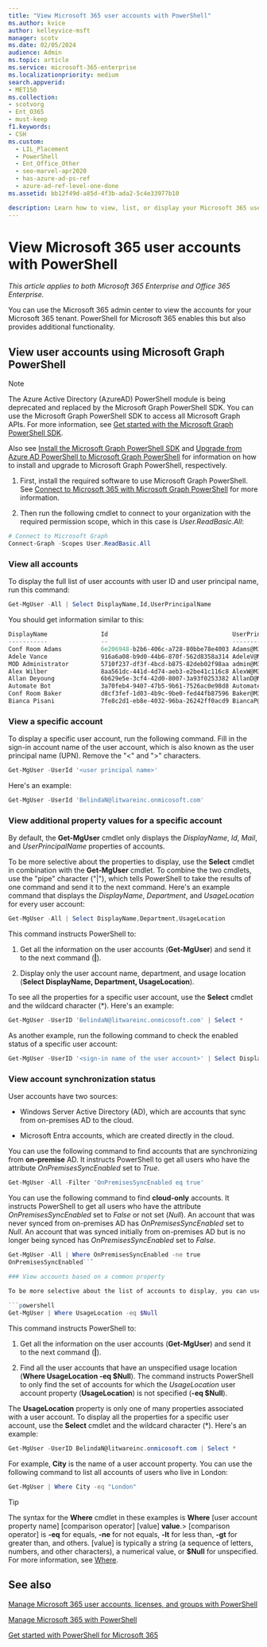```yaml
---
title: "View Microsoft 365 user accounts with PowerShell"
ms.author: kvice
author: kelleyvice-msft
manager: scotv
ms.date: 02/05/2024
audience: Admin
ms.topic: article
ms.service: microsoft-365-enterprise
ms.localizationpriority: medium
search.appverid:
- MET150
ms.collection:
- scotvorg 
- Ent_O365
- must-keep
f1.keywords:
- CSH
ms.custom:
  - LIL_Placement
  - PowerShell
  - Ent_Office_Other
  - seo-marvel-apr2020
  - has-azure-ad-ps-ref
  - azure-ad-ref-level-one-done
ms.assetid: bb12f49d-a85d-4f3b-ada2-5c4e33977b10

description: Learn how to view, list, or display your Microsoft 365 user accounts in different ways with PowerShell.
---
```


# View Microsoft 365 user accounts with PowerShell

*This article applies to both Microsoft 365 Enterprise and Office 365 Enterprise.*

You can use the Microsoft 365 admin center to view the accounts for your Microsoft 365 tenant. PowerShell for Microsoft 365 enables this but also provides additional functionality.
  
## View user accounts using Microsoft Graph PowerShell

> [!NOTE]
> The Azure Active Directory (AzureAD) PowerShell module is being deprecated and replaced by the Microsoft Graph PowerShell SDK. You can use the Microsoft Graph PowerShell SDK to access all Microsoft Graph APIs. For more information, see [Get started with the Microsoft Graph PowerShell SDK](/powershell/microsoftgraph/get-started).
>
> Also see [Install the Microsoft Graph PowerShell SDK](/powershell/microsoftgraph/installation) and [Upgrade from Azure AD PowerShell to Microsoft Graph PowerShell](/powershell/microsoftgraph/migration-steps) for information on how to install and upgrade to Microsoft Graph PowerShell, respectively.

1. First, install the required software to use Microsoft Graph PowerShell. See [Connect to Microsoft 365 with Microsoft Graph PowerShell](connect-to-microsoft-365-powershell.md) for more information.

1. Then run the following cmdlet to connect to your organization with the required permission scope, which in this case is *User.ReadBasic.All*:

```powershell
# Connect to Microsoft Graph
Connect-Graph -Scopes User.ReadBasic.All
```
  
### View all accounts

To display the full list of user accounts with user ID and user principal name, run this command:
  
```powershell
Get-MgUser -All | Select DisplayName,Id,UserPrincipalName
```

You should get information similar to this:
  
```powershell
DisplayName               Id                                   UserPrincipalName
-----------               --                                   -----------------
Conf Room Adams           6e206948-b2b6-406c-a728-80bbe78e4003 Adams@M365x89521157.OnMicrosoft.com
Adele Vance               916a6a08-b9d0-44b6-870f-562d8358a314 AdeleV@M365x89521157.OnMicrosoft.com
MOD Administrator         5710f237-df3f-4bcd-b875-82deb02f98aa admin@M365x89521157.onmicrosoft.com
Alex Wilber               8aa561dc-441d-4d74-aeb3-e2be41c116c8 AlexW@M365x89521157.OnMicrosoft.com
Allan Deyoung             6b629e5e-3cf4-42d0-8007-3a93f0253382 AllanD@M365x89521157.OnMicrosoft.com
Automate Bot              3a70feb4-9407-47b5-9b61-7526ac0e98d8 AutomateB@M365x89521157.OnMicrosoft.com      
Conf Room Baker           d8cf3fef-1d03-4b9c-9be0-fed44fb87596 Baker@M365x89521157.OnMicrosoft.com
Bianca Pisani             7fe8c2d1-eb8e-4032-96ba-26242ff0acd9 BiancaP@M365x89521157.OnMicrosoft.com        
```

### View a specific account

To display a specific user account, run the following command. Fill in the sign-in account name of the user account, which is also known as the user principal name (UPN). Remove the "<" and ">" characters.
  
```powershell
Get-MgUser -UserId '<user principal name>'
```

Here's an example:
  
```powershell
Get-MgUser -UserId 'BelindaN@litwareinc.onmicosoft.com'
```

### View additional property values for a specific account

By default, the **Get-MgUser** cmdlet only displays the *DisplayName*, *Id*, *Mail*, and *UserPrincipalName* properties of accounts.

To be more selective about the properties to display, use the **Select** cmdlet in combination with the **Get-MgUser** cmdlet. To combine the two cmdlets, use the "pipe" character ("|"), which tells PowerShell to take the results of one command and send it to the next command. Here's an example command that displays the *DisplayName*, *Department*, and *UsageLocation* for every user account:
  
```powershell
Get-MgUser -All | Select DisplayName,Department,UsageLocation
```

This command instructs PowerShell to:
  
1. Get all the information on the user accounts (**Get-MgUser**) and send it to the next command (**|**).

1. Display only the user account name, department, and usage location (**Select DisplayName, Department, UsageLocation**).
  
To see all the properties for a specific user account, use the **Select** cmdlet and the wildcard character (*). Here's an example:
  
```powershell
Get-MgUser -UserID 'BelindaN@litwareinc.onmicosoft.com' | Select *
```

As another example, run the following command to check the enabled status of a specific user account:
  
```powershell
Get-MgUser -UserID '<sign-in name of the user account>' | Select DisplayName,UserPrincipalName,AccountEnabled
```

### View account synchronization status

User accounts have two sources:

- Windows Server Active Directory (AD), which are accounts that sync from on-premises AD to the cloud.

- Microsoft Entra accounts, which are created directly in the cloud.

You can use the following command to find accounts that are synchronizing from **on-premise** AD. It instructs PowerShell to get all users who have the attribute *OnPremisesSyncEnabled* set to *True*.

```powershell
Get-MgUser -All -Filter 'OnPremisesSyncEnabled eq true'
```

You can use the following command to find **cloud-only** accounts. It instructs PowerShell to get all users who have the attribute *OnPremisesSyncEnabled* set to *False* or not set (*Null*).
An account that was never synced from on-premises AD has *OnPremisesSyncEnabled* set to *Null*. An account that was synced initially from on-premises AD but is no longer being synced has *OnPremisesSyncEnabled* set to *False*.

```powershell
Get-MgUser -All | Where OnPremisesSyncEnabled -ne true
OnPremisesSyncEnabled```

### View accounts based on a common property

To be more selective about the list of accounts to display, you can use the **Where** cmdlet in combination with the **Get-MgUser** cmdlet. To combine the two cmdlets, use the "pipe" character ("|"), which tells PowerShell to take the results of one command and send it to the next command. Here is an example command that displays only those user accounts that have an unspecified usage location:
  
```powershell
Get-MgUser | Where UsageLocation -eq $Null
```

This command instructs PowerShell to:
  
1. Get all the information on the user accounts (**Get-MgUser**) and send it to the next command (**|**).

1. Find all the user accounts that have an unspecified usage location (**Where UsageLocation -eq $Null**). The command instructs PowerShell to only find the set of accounts for which the *UsageLocation* user account property (**UsageLocation**) is not specified (**-eq $Null**).

The **UsageLocation** property is only one of many properties associated with a user account. To display all the properties for a specific user account, use the **Select** cmdlet and the wildcard character (*). Here's an example:
  
```powershell
Get-MgUser -UserID BelindaN@litwareinc.onmicosoft.com | Select *
```

For example, **City** is the name of a user account property. You can use the following command to list all accounts of users who live in London:
  
```powershell
Get-MgUser | Where City -eq "London"
```

> [!TIP]
> The syntax for the **Where** cmdlet in these examples is **Where** [user account property name] [comparison operator] [value] **value**.> [comparison operator] is **-eq** for equals, **-ne** for not equals, **-lt** for less than, **-gt** for greater than, and others.  [value] is typically a string (a sequence of letters, numbers, and other characters), a numerical value, or **$Null** for unspecified. For more information, see [Where](/powershell/module/microsoft.powershell.core/where-object).

## See also

[Manage Microsoft 365 user accounts, licenses, and groups with PowerShell](manage-user-accounts-and-licenses-with-microsoft-365-powershell.md)
  
[Manage Microsoft 365 with PowerShell](manage-microsoft-365-with-microsoft-365-powershell.md)
  
[Get started with PowerShell for Microsoft 365](getting-started-with-microsoft-365-powershell.md)
